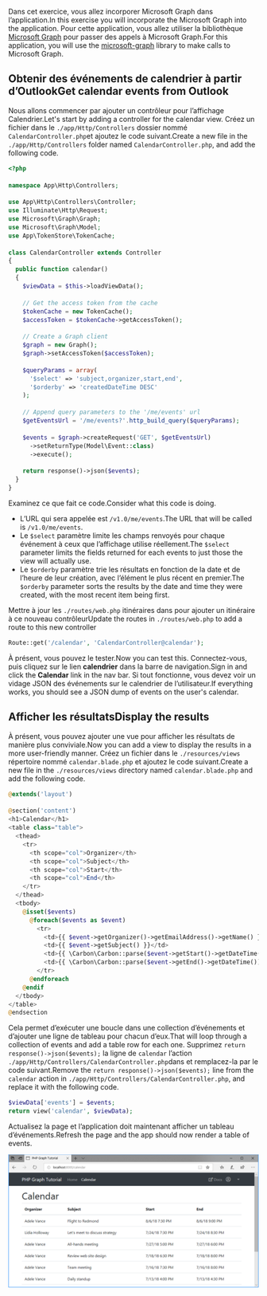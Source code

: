 <!-- markdownlint-disable MD002 MD041 -->

<span data-ttu-id="2a285-101">Dans cet exercice, vous allez incorporer Microsoft Graph dans l’application.</span><span class="sxs-lookup"><span data-stu-id="2a285-101">In this exercise you will incorporate the Microsoft Graph into the application.</span></span> <span data-ttu-id="2a285-102">Pour cette application, vous allez utiliser la bibliothèque [Microsoft Graph](https://github.com/microsoftgraph/msgraph-sdk-php) pour passer des appels à Microsoft Graph.</span><span class="sxs-lookup"><span data-stu-id="2a285-102">For this application, you will use the [microsoft-graph](https://github.com/microsoftgraph/msgraph-sdk-php) library to make calls to Microsoft Graph.</span></span>

## <a name="get-calendar-events-from-outlook"></a><span data-ttu-id="2a285-103">Obtenir des événements de calendrier à partir d’Outlook</span><span class="sxs-lookup"><span data-stu-id="2a285-103">Get calendar events from Outlook</span></span>

<span data-ttu-id="2a285-104">Nous allons commencer par ajouter un contrôleur pour l’affichage Calendrier.</span><span class="sxs-lookup"><span data-stu-id="2a285-104">Let's start by adding a controller for the calendar view.</span></span> <span data-ttu-id="2a285-105">Créez un fichier dans le `./app/Http/Controllers` dossier nommé `CalendarController.php`et ajoutez le code suivant.</span><span class="sxs-lookup"><span data-stu-id="2a285-105">Create a new file in the `./app/Http/Controllers` folder named `CalendarController.php`, and add the following code.</span></span>

```php
<?php

namespace App\Http\Controllers;

use App\Http\Controllers\Controller;
use Illuminate\Http\Request;
use Microsoft\Graph\Graph;
use Microsoft\Graph\Model;
use App\TokenStore\TokenCache;

class CalendarController extends Controller
{
  public function calendar()
  {
    $viewData = $this->loadViewData();

    // Get the access token from the cache
    $tokenCache = new TokenCache();
    $accessToken = $tokenCache->getAccessToken();

    // Create a Graph client
    $graph = new Graph();
    $graph->setAccessToken($accessToken);

    $queryParams = array(
      '$select' => 'subject,organizer,start,end',
      '$orderby' => 'createdDateTime DESC'
    );

    // Append query parameters to the '/me/events' url
    $getEventsUrl = '/me/events?'.http_build_query($queryParams);

    $events = $graph->createRequest('GET', $getEventsUrl)
      ->setReturnType(Model\Event::class)
      ->execute();

    return response()->json($events);
  }
}
```

<span data-ttu-id="2a285-106">Examinez ce que fait ce code.</span><span class="sxs-lookup"><span data-stu-id="2a285-106">Consider what this code is doing.</span></span>

- <span data-ttu-id="2a285-107">L’URL qui sera appelée est `/v1.0/me/events`.</span><span class="sxs-lookup"><span data-stu-id="2a285-107">The URL that will be called is `/v1.0/me/events`.</span></span>
- <span data-ttu-id="2a285-108">Le `$select` paramètre limite les champs renvoyés pour chaque événement à ceux que l’affichage utilise réellement.</span><span class="sxs-lookup"><span data-stu-id="2a285-108">The `$select` parameter limits the fields returned for each events to just those the view will actually use.</span></span>
- <span data-ttu-id="2a285-109">Le `$orderby` paramètre trie les résultats en fonction de la date et de l’heure de leur création, avec l’élément le plus récent en premier.</span><span class="sxs-lookup"><span data-stu-id="2a285-109">The `$orderby` parameter sorts the results by the date and time they were created, with the most recent item being first.</span></span>

<span data-ttu-id="2a285-110">Mettre à jour les `./routes/web.php` itinéraires dans pour ajouter un itinéraire à ce nouveau contrôleur</span><span class="sxs-lookup"><span data-stu-id="2a285-110">Update the routes in `./routes/web.php` to add a route to this new controller</span></span>

```php
Route::get('/calendar', 'CalendarController@calendar');
```

<span data-ttu-id="2a285-111">À présent, vous pouvez le tester.</span><span class="sxs-lookup"><span data-stu-id="2a285-111">Now you can test this.</span></span> <span data-ttu-id="2a285-112">Connectez-vous, puis cliquez sur le lien **calendrier** dans la barre de navigation.</span><span class="sxs-lookup"><span data-stu-id="2a285-112">Sign in and click the **Calendar** link in the nav bar.</span></span> <span data-ttu-id="2a285-113">Si tout fonctionne, vous devez voir un vidage JSON des événements sur le calendrier de l’utilisateur.</span><span class="sxs-lookup"><span data-stu-id="2a285-113">If everything works, you should see a JSON dump of events on the user's calendar.</span></span>

## <a name="display-the-results"></a><span data-ttu-id="2a285-114">Afficher les résultats</span><span class="sxs-lookup"><span data-stu-id="2a285-114">Display the results</span></span>

<span data-ttu-id="2a285-115">À présent, vous pouvez ajouter une vue pour afficher les résultats de manière plus conviviale.</span><span class="sxs-lookup"><span data-stu-id="2a285-115">Now you can add a view to display the results in a more user-friendly manner.</span></span> <span data-ttu-id="2a285-116">Créez un fichier dans le `./resources/views` répertoire nommé `calendar.blade.php` et ajoutez le code suivant.</span><span class="sxs-lookup"><span data-stu-id="2a285-116">Create a new file in the `./resources/views` directory named `calendar.blade.php` and add the following code.</span></span>

```php
@extends('layout')

@section('content')
<h1>Calendar</h1>
<table class="table">
  <thead>
    <tr>
      <th scope="col">Organizer</th>
      <th scope="col">Subject</th>
      <th scope="col">Start</th>
      <th scope="col">End</th>
    </tr>
  </thead>
  <tbody>
    @isset($events)
      @foreach($events as $event)
        <tr>
          <td>{{ $event->getOrganizer()->getEmailAddress()->getName() }}</td>
          <td>{{ $event->getSubject() }}</td>
          <td>{{ \Carbon\Carbon::parse($event->getStart()->getDateTime())->format('n/j/y g:i A') }}</td>
          <td>{{ \Carbon\Carbon::parse($event->getEnd()->getDateTime())->format('n/j/y g:i A') }}</td>
        </tr>
      @endforeach
    @endif
  </tbody>
</table>
@endsection
```

<span data-ttu-id="2a285-117">Cela permet d’exécuter une boucle dans une collection d’événements et d’ajouter une ligne de tableau pour chacun d’eux.</span><span class="sxs-lookup"><span data-stu-id="2a285-117">That will loop through a collection of events and add a table row for each one.</span></span> <span data-ttu-id="2a285-118">Supprimez `return response()->json($events);` la ligne de `calendar` l’action `./app/Http/Controllers/CalendarController.php`dans et remplacez-la par le code suivant.</span><span class="sxs-lookup"><span data-stu-id="2a285-118">Remove the `return response()->json($events);` line from the `calendar` action in `./app/Http/Controllers/CalendarController.php`, and replace it with the following code.</span></span>

```php
$viewData['events'] = $events;
return view('calendar', $viewData);
```

<span data-ttu-id="2a285-119">Actualisez la page et l’application doit maintenant afficher un tableau d’événements.</span><span class="sxs-lookup"><span data-stu-id="2a285-119">Refresh the page and the app should now render a table of events.</span></span>

![Capture d’écran du tableau des événements](./images/add-msgraph-01.png)